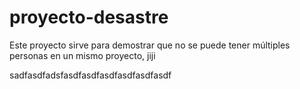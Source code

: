 # proyecto-desastre
Este proyecto sirve para demostrar que no se puede tener múltiples personas en un mismo proyecto, jiji


sadfasdfadsfasdfasdfasdfasdfasdfasdf